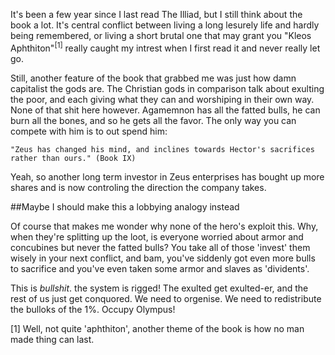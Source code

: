 It's been a few year since I last read The Illiad, but I still think about the book a lot. It's central conflict between living a long lesurely life and hardly being remembered, or living a short brutal one that may grant you "Kleos Aphthiton"<sup>[1]</sup> really caught my intrest when I first read it and never really let go.


Still, another feature of the book that grabbed me was just how damn capitalist the gods are. The Christian gods in comparison talk about exulting the poor, and each giving what they can and worshiping in their own way. None of that shit here however. Agamemnon has all the fatted bulls, he can burn all the bones, and so he gets all the favor. The only way you can compete with him is to out spend him:
        
    "Zeus has changed his mind, and inclines towards Hector's sacrifices rather than ours." (Book IX)

Yeah, so another long term investor in Zeus enterprises has bought up more shares and is now controling the direction the company takes.

##Maybe I should make this a lobbying analogy instead

Of course that makes me wonder why none of the hero's exploit this. Why, when they're splitting up the loot, is everyone worried about armor and concubines but never the fatted bulls? You take all of those 'invest' them wisely in your next conflict, and bam, you've siddenly got even more bulls to sacrifice and you've even taken some armor and slaves as 'dividents'.

This is *bullshit*. the system is rigged! The exulted get exulted-er, and the rest of us just get conquored. We need to orgenise. We need to redistribute the bulloks of the 1%. Occupy Olympus!



[1] Well, not quite 'aphthiton', another theme of the book is how no man made thing can last.